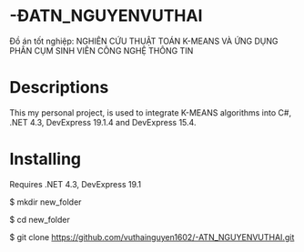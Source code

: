 # -ĐATN_NGUYENVUTHAI
Đồ án tốt nghiệp: NGHIÊN CỨU THUẬT TOÁN K-MEANS VÀ ỨNG DỤNG PHÂN CỤM SINH VIÊN CÔNG NGHỆ THÔNG TIN
# Descriptions
This my personal project, is used to integrate K-MEANS algorithms into C#, .NET 4.3, DevExpress 19.1.4 and DevExpress 15.4.
# Installing
Requires .NET 4.3, DevExpress 19.1

$ mkdir new_folder

$ cd new_folder


$ git clone https://github.com/vuthainguyen1602/-ATN_NGUYENVUTHAI.git
